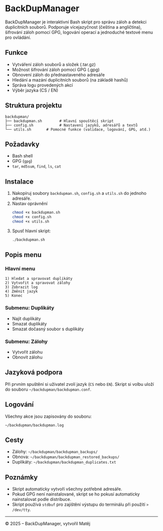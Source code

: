 # BackDupManager

BackDupManager je interaktivní Bash skript pro správu záloh a detekci duplicitních souborů. Podporuje vícejazyčnost (čeština a angličtina), šifrování záloh pomocí GPG, logování operací a jednoduché textové menu pro ovládání.

## Funkce

- Vytváření záloh souborů a složek (.tar.gz)
- Možnost šifrování záloh pomocí GPG (.gpg)
- Obnovení záloh do přednastaveného adresáře
- Hledání a mazání duplicitních souborů (na základě hashů)
- Správa logu provedených akcí
- Výběr jazyka (CS / EN)

## Struktura projektu

```
backdupman/
├── backdupman.sh        # Hlavní spouštěcí skript
├── config.sh            # Nastavení jazyků, adresářů a textů
└── utils.sh       # Pomocné funkce (validace, logování, GPG, atd.)
```

## Požadavky

- Bash shell
- GPG (`gpg`)
- `tar`, `md5sum`, `find`, `ls`, `cat`

## Instalace

1. Nakopíruj soubory `backdupman.sh`, `config.sh` a `utils.sh` do jednoho adresáře.
2. Nastav oprávnění
   ```bash
   chmod +x backdupman.sh
   chmod +x config.sh
   chmod +x utils.sh
   ```
4. Spusť hlavní skript:
   ```bash
   ./backdupman.sh
   ```

## Popis menu

### Hlavní menu

```
1) Hledat a spravovat duplikáty
2) Vytvořit a spravovat zálohy
3) Zobrazit log
4) Změnit jazyk
5) Konec
```

### Submenu: Duplikáty

- Najít duplikáty
- Smazat duplikáty
- Smazat dočasný soubor s duplikáty

### Submenu: Zálohy

- Vytvořit zálohu
- Obnovit zálohu

## Jazyková podpora

Při prvním spuštění si uživatel zvolí jazyk (`CS` nebo `EN`). Skript si volbu uloží do souboru `~/backdupman/backdupman.conf`.

## Logování

Všechny akce jsou zapisovány do souboru:

```
~/backdupman/backdupman.log
```

## Cesty

- Zálohy: `~/backdupman/backdupman_backups/`
- Obnova: `~/backdupman/backdupman_restored_backups/`
- Duplikáty: `~/backdupman/backdupman_duplicates.txt`

## Poznámky

- Skript automaticky vytvoří všechny potřebné adresáře.
- Pokud GPG není nainstalované, skript se ho pokusí automaticky nainstalovat podle distribuce.
- Skript používá `stdbuf` pro zajištění výstupu do terminálu při použití `> /dev/tty`.

---

© 2025 – BackDupManager, vytvořil Matěj

